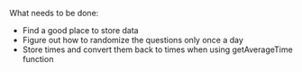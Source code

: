 What needs to be done:
 * Find a good place to store data
 * Figure out how to randomize the questions only once a day
 * Store times and convert them back to times when using getAverageTime function
